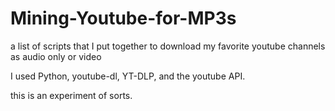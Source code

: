 # Mining-Youtube-for-MP3s

a list of scripts that I put together to download my favorite youtube channels as audio only or video

I used Python, youtube-dl, YT-DLP, and the youtube API.

this is an experiment of sorts.
